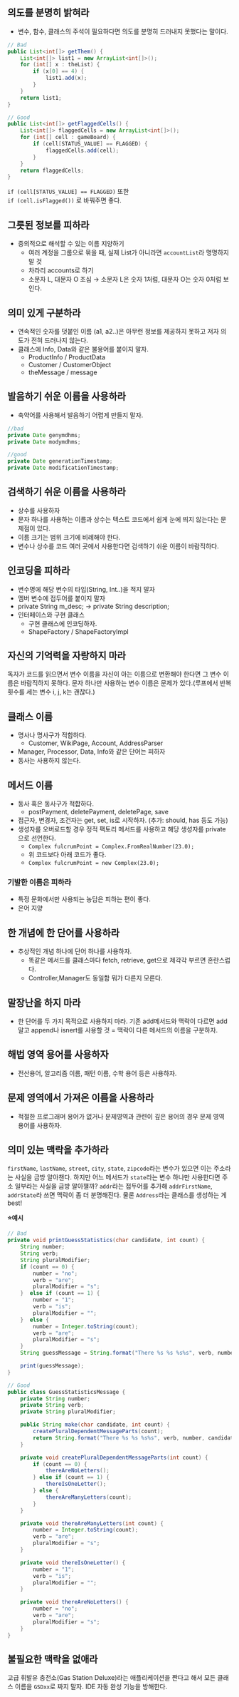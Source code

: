 ## 의도를 분명히 밝혀라
- 변수, 함수, 클래스의 주석이 필요하다면 의도를 분명히 드러내지 못했다는 말이다.

```java
// Bad
public List<int[]> getThem() {
    List<int[]> list1 = new ArrayList<int[]>();
    for (int[] x : theList) {
        if (x[0] == 4) {
            list1.add(x);
        }
    }
    return list1;
}
```

```java
// Good
public List<int[]> getFlaggedCells() {
    List<int[]> flaggedCells = new ArrayList<int[]>();
    for (int[] cell : gameBoard) {
        if (cell[STATUS_VALUE] == FLAGGED) {
            flaggedCells.add(cell);
        }
    }
    return flaggedCells;
}
```
 
 `if (cell[STATUS_VALUE] == FLAGGED)` 또한  
 `if (cell.isFlagged())` 로 바꿔주면 좋다.

## 그릇된 정보를 피하라
- 중의적으로 해석할 수 있는 이름 지양하기
	- 여러 계정을 그룹으로 묶을 때, 실제 List가 아니라면 `accountList`라 명명하지 말 것
	- 차라리 accounts로 하기
	- 소문자 L, 대문자 O 조심 → 소문자 L은 숫자 1처럼, 대문자 O는 숫자 0처럼 보인다.

## 의미 있게 구분하라
- 연속적인 숫자를 덧붙인 이름 (a1, a2..)은 아무런 정보를 제공하지 못하고 저자 의도가 전혀 드러나지 않는다.
- 클래스에 Info, Data와 같은 불용어를 붙이지 말자.
    - ProductInfo / ProductData
    - Customer / CustomerObject
    - theMessage / message

## 발음하기 쉬운 이름을 사용하라
- 축약어를 사용해서 발음하기 어렵게 만들지 말자.

```java
//bad
private Date genymdhms;
private Date modymdhms;

//good
private Date generationTimestamp;
private Date modificationTimestamp;
```

## 검색하기 쉬운 이름을 사용하라
- 상수를 사용하자
- 문자 하나를 사용하는 이름과 상수는 텍스트 코드에서 쉽게 눈에 띄지 않는다는 문제점이 있다.
- 이름 크기는 범위 크기에 비례해야 한다.
- 변수나 상수를 코드 여러 곳에서 사용한다면 검색하기 쉬운 이름이 바람직하다.

## 인코딩을 피하라
- 변수명에 해당 변수의 타입(String, Int..)을 적지 말자
- 멤버 변수에 접두어를 붙이지 말자
- private String m_desc; → private String description;
- 인터페이스와 구현 클래스
    - 구현 클래스에 인코딩하자.
    - ShapeFactory / ShapeFactoryImpl

## 자신의 기억력을 자랑하지 마라
독자가 코드를 읽으면서 변수 이름을 자신이 아는 이름으로 변환해야 한다면 그 변수 이름은 바람직하지 못하다.
문자 하나만 사용하는 변수 이름은 문제가 있다.(루프에서 반복 횟수를 세는 변수 i, j, k는 괜찮다.)

## 클래스 이름
- 명사나 명사구가 적합하다.
    - Customer, WikiPage, Account, AddressParser
- Manager, Processor, Data, Info와 같은 단어는 피하자
- 동사는 사용하지 않는다.
## 메서드 이름
- 동사 혹은 동사구가 적합하다.
    - postPayment, deletePayment, deletePage, save
- 접근자, 변경자, 조건자는 get, set, is로 시작하자. (추가: should, has 등도 가능)
- 생성자를 오버로드할 경우 정적 팩토리 메서드를 사용하고 해당 생성자를 private으로 선언한다.
    - `Complex fulcrumPoint = Complex.FromRealNumber(23.0);`
    - 위 코드보다 아래 코드가 좋다.
    - `Complex fulcrumPoint = new Complex(23.0);`

### 기발한 이름은 피하라
- 특정 문화에서만 사용되는 농담은 피하는 편이 좋다.
- 은어 지양

## 한 개념에 한 단어를 사용하라
- 추상적인 개념 하나에 단어 하나를 사용하자.
    - 똑같은 메서드를 클래스마다 fetch, retrieve, get으로 제각각 부르면 혼란스럽다.
    - Controller,Manager도 동일함 뭐가 다른지 모른다.

## 말장난을 하지 마라
- 한 단어를 두 가지 목적으로 사용하지 마라. 기존 add메서드와 맥락이 다르면 add 말고 append나 isnert를 사용할 것
	= 맥락이 다른 메서드의 이름을 구분하자.

## 해법 영역 용어를 사용하자
- 전산용어, 알고리즘 이름, 패턴 이름, 수학 용어 등은 사용하자.

## 문제 영역에서 가져온 이름을 사용하라
- 적절한 프로그래머 용어가 없거나 문제영역과 관련이 깊은 용어의 경우 문제 영역 용어를 사용하자.

## 의미 있는 맥락을 추가하라
`firstName`, `lastName`, `street`, `city`, `state`, `zipcode`라는 변수가 있으면 이는 주소라는 사실을 금방 알아챈다.
하지만 어느 메서드가 `state`라는 변수 하나만 사용한다면 주소 일부라는 사실을 금방 알아챌까?
`addr`라는 접두어를 추가해 `addrFirstName`, `addrState`라 쓰면 맥락이 좀 더 분명해진다.
물론 `Address`라는 클래스를 생성하는 게 best!

**⭐예시**

```java
// Bad
private void printGuessStatistics(char candidate, int count) {
    String number;
    String verb;
    String pluralModifier;
    if (count == 0) {
        number = "no";
        verb = "are";
        pluralModifier = "s";
    }  else if (count == 1) {
        number = "1";
        verb = "is";
        pluralModifier = "";
    }  else {
        number = Integer.toString(count);
        verb = "are";
        pluralModifier = "s";
    }
    String guessMessage = String.format("There %s %s %s%s", verb, number, candidate, pluralModifier );

    print(guessMessage);
}
```

```java
// Good
public class GuessStatisticsMessage {
    private String number;
    private String verb;
    private String pluralModifier;

    public String make(char candidate, int count) {
        createPluralDependentMessageParts(count);
        return String.format("There %s %s %s%s", verb, number, candidate, pluralModifier );
    }

    private void createPluralDependentMessageParts(int count) {
        if (count == 0) {
            thereAreNoLetters();
        } else if (count == 1) {
            thereIsOneLetter();
        } else {
            thereAreManyLetters(count);
        }
    }

    private void thereAreManyLetters(int count) {
        number = Integer.toString(count);
        verb = "are";
        pluralModifier = "s";
    }

    private void thereIsOneLetter() {
        number = "1";
        verb = "is";
        pluralModifier = "";
    }

    private void thereAreNoLetters() {
        number = "no";
        verb = "are";
        pluralModifier = "s";
    }
}
```

## 불필요한 맥락을 없애라
고급 휘발유 충전소(Gas Station Deluxe)라는 애플리케이션을 짠다고 해서 모든 클래스 이름을 `GSDxx`로 짜지 말자.
IDE 자동 완성 기능을 방해한다.
